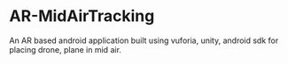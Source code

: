 # AR-MidAirTracking
An AR based android application built using vuforia, unity, android sdk for placing drone, plane in mid air.
